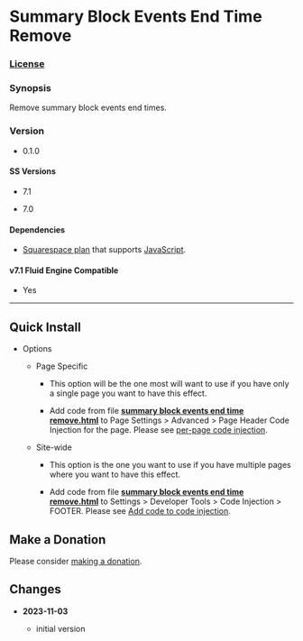# Summary Block Events End Time Remove

### [License][1]

### Synopsis

Remove summary block events end times.

### Version

  * 0.1.0

#### SS Versions

  * 7.1
  
  * 7.0

#### Dependencies

  * [Squarespace plan][2] that supports [JavaScript][3].

#### v7.1 Fluid Engine Compatible

  * Yes

---

## Quick Install

* Options

  * Page Specific
  
    * This option will be the one most will want to use if you have only a
      single page you want to have this effect.
      
    * Add code from file **[summary block events end time remove.html][4]** to
      Page Settings > Advanced > Page Header Code Injection for the page. Please
      see [per-page code injection][5].
      
  * Site-wide
  
    * This option is the one you want to use if you have multiple pages where
      you want to have this effect.
      
    * Add code from file **[summary block events end time remove.html][4]** to
      Settings > Developer Tools > Code Injection > FOOTER. Please see [Add code
      to code injection][6].

## Make a Donation

Please consider [making a donation][7].

## Changes

<!-- * **2023-07-14**

  * convert to callback for use with form block wrapper observe changes after SS
    form internationalization update
  * bumped version to 0.2.0
  -->
* **2023-11-03**

  * initial version

[1]: https://github.com/tomsWebConsulting/twcsl/blob/main/LICENSE.txt#L1
[2]: https://www.squarespace.com/pricing
[3]: https://en.wikipedia.org/wiki/JavaScript
[4]: summary%20block%20events%20end%20time%20remove.html#L1
[5]: https://support.squarespace.com/hc/en-us/articles/205815908-Using-code-injection#toc-per-page-code-injection
[6]: https://support.squarespace.com/hc/en-us/articles/205815908-Using-code-injection#toc-add-code-to-code-injection
[7]: https://github.com/tomsWebConsulting/twcsl#make-a-donation
